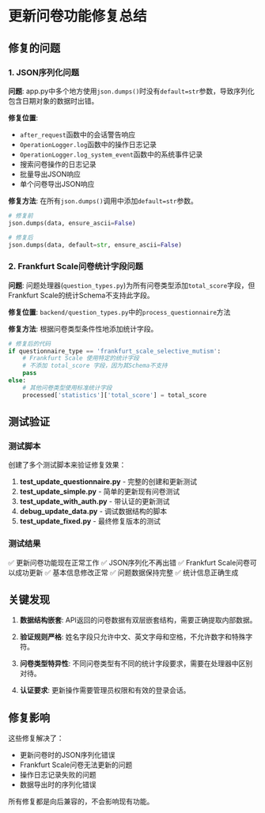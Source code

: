 # 更新问卷功能修复总结

## 修复的问题

### 1. JSON序列化问题
**问题**: app.py中多个地方使用`json.dumps()`时没有`default=str`参数，导致序列化包含日期对象的数据时出错。

**修复位置**:
- `after_request`函数中的会话警告响应
- `OperationLogger.log`函数中的操作日志记录
- `OperationLogger.log_system_event`函数中的系统事件记录
- 搜索问卷操作的日志记录
- 批量导出JSON响应
- 单个问卷导出JSON响应

**修复方法**: 在所有`json.dumps()`调用中添加`default=str`参数。

```python
# 修复前
json.dumps(data, ensure_ascii=False)

# 修复后  
json.dumps(data, default=str, ensure_ascii=False)
```

### 2. Frankfurt Scale问卷统计字段问题
**问题**: 问题处理器(`question_types.py`)为所有问卷类型添加`total_score`字段，但Frankfurt Scale的统计Schema不支持此字段。

**修复位置**: `backend/question_types.py`中的`process_questionnaire`方法

**修复方法**: 根据问卷类型条件性地添加统计字段。

```python
# 修复后的代码
if questionnaire_type == 'frankfurt_scale_selective_mutism':
    # Frankfurt Scale 使用特定的统计字段
    # 不添加 total_score 字段，因为其Schema不支持
    pass
else:
    # 其他问卷类型使用标准统计字段
    processed['statistics']['total_score'] = total_score
```

## 测试验证

### 测试脚本
创建了多个测试脚本来验证修复效果：

1. **test_update_questionnaire.py** - 完整的创建和更新测试
2. **test_update_simple.py** - 简单的更新现有问卷测试
3. **test_update_with_auth.py** - 带认证的更新测试
4. **debug_update_data.py** - 调试数据结构的脚本
5. **test_update_fixed.py** - 最终修复版本的测试

### 测试结果
✅ 更新问卷功能现在正常工作
✅ JSON序列化不再出错
✅ Frankfurt Scale问卷可以成功更新
✅ 基本信息修改正常
✅ 问题数据保持完整
✅ 统计信息正确生成

## 关键发现

1. **数据结构嵌套**: API返回的问卷数据有双层嵌套结构，需要正确提取内部数据。

2. **验证规则严格**: 姓名字段只允许中文、英文字母和空格，不允许数字和特殊字符。

3. **问卷类型特异性**: 不同问卷类型有不同的统计字段要求，需要在处理器中区别对待。

4. **认证要求**: 更新操作需要管理员权限和有效的登录会话。

## 修复影响

这些修复解决了：
- 更新问卷时的JSON序列化错误
- Frankfurt Scale问卷无法更新的问题
- 操作日志记录失败的问题
- 数据导出时的序列化错误

所有修复都是向后兼容的，不会影响现有功能。